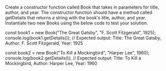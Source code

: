 Create a constructor function called Book that takes in parameters for title, author, and year. The constructor function should have a method called getDetails that returns a string with the book's title, author, and year.  Instantiate two new Books using the below code to test your solution.  

const book1 = new Book("The Great Gatsby", "F. Scott Fitzgerald", 1925);
console.log(book1.getDetails()); // Expected output: Title: The Great Gatsby, Author: F. Scott Fitzgerald, Year: 1925

const book2 = new Book("To Kill a Mockingbird", "Harper Lee", 1960);
console.log(book2.getDetails()); // Expected output: Title: To Kill a Mockingbird, Author: Harper Lee, Year: 1960